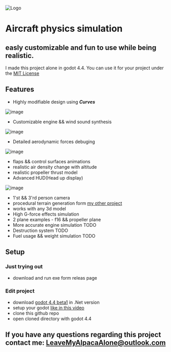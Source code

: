 ![Logo](https://github.com/user-attachments/assets/d09c4e9f-e345-48a8-99ec-e3a5b4770168)
# Aircraft physics simulation 
## easly customizable and fun to use while being realistic.
I made this project alone in godot 4.4.
You can use it for your project under the <a href="https://github.com/LeaveMyAlpaca/Flight-sim/blob/main/LICENSE">MIT License</a> 
## Features
- Highly modifiable design using ***Curves***

![image](https://github.com/user-attachments/assets/3080abc0-f63c-44f7-873d-7b3a9ce20204)
- Customizable engine && wind sound synthesis
  
![image](https://github.com/user-attachments/assets/f3e7f2fc-a572-4e58-b178-3107691e39ad)
- Detailed aerodynamic forces debuging

![image](https://github.com/user-attachments/assets/4150a717-f7ae-4a64-a4b1-4cc51c1720a6)
- flaps && control surfaces animations
- realistic air density change with altitude
- realistic propeller thrust model
- Advanced HUD(Head up display)

![image](https://github.com/user-attachments/assets/8136310b-3b72-4c16-a8fb-5092547b04b1)
- 1'st && 3'rd person camera
- procedural terrain generation form [my other project](https://github.com/LeaveMyAlpaca/proceduralMapGen) 
- works with any 3d model
- High G-force effects simulation
- 2 plane examples - f16 && propeller plane
- More accurate engine simulation TODO
- Destruction system TODO
- Fuel usage && weight simulation TODO
## Setup
### Just trying out
- download and run exe form releas page
### Edit project
- download <a href="https://godotengine.org/download/archive/4.4-beta1/">godot 4.4 beta1</a>  in .Net version
- setup your godot <a href="https://www.youtube.com/watch?v=Yi1iIM-B7XQ">like in this video </a>
- clone this github repo
- open cloned directory with godot 4.4
## If you have any questions regarding this project contact me: LeaveMyAlpacaAlone@outlook.com
